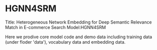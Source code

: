 # HGNN4SRM
Title: Heterogeneous Network Embedding for Deep Semantic Relevance Match in E-commerce Search
Model:HGNN4SRM

Here we prodive core model code and demo data including training data (under floder 'data'), vocabulary data and embedding data.
